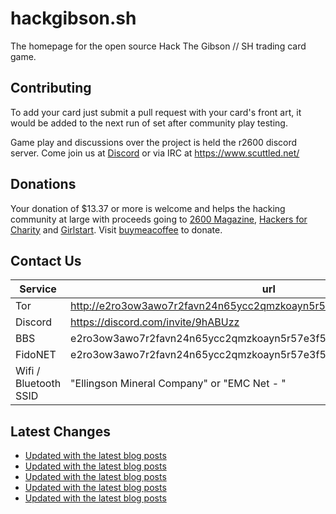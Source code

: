 # hackgibson.sh
The homepage for the open source Hack The Gibson // SH trading card game.


## Contributing

To add your card just submit a pull request with your card's front art, it would be added to the next run of set after community play testing.

Game play and discussions over the project is held the r2600 discord server. Come join us at [Discord](https://discord.com/invite/9hABUzz) or via IRC at https://www.scuttled.net/


## Donations

Your donation of $13.37 or more is welcome and helps the hacking community at large with proceeds going to [2600 Magazine](https://2600.com/), [Hackers for Charity](https://hackersforcharity.org) and [Girlstart](https://girlstart.org).  Visit [buymeacoffee](https://www.buymeacoffee.com/hackgibson.sh) to donate.


## Contact Us

Service | url
-|-
Tor | http://e2ro3ow3awo7r2favn24n65ycc2qmzkoayn5r57e3f56nvjwdcgg32ad.onion
Discord | https://discord.com/invite/9hABUzz
BBS | e2ro3ow3awo7r2favn24n65ycc2qmzkoayn5r57e3f56nvjwdcgg32ad.onion:23
FidoNET | e2ro3ow3awo7r2favn24n65ycc2qmzkoayn5r57e3f56nvjwdcgg32ad.onion:24554
Wifi / Bluetooth SSID | "Ellingson Mineral Company" or "EMC Net - <fidonet address>"

## Latest Changes
<!-- BLOG-POST-LIST:START -->
- [Updated with the latest blog posts](https://github.com/DFW2600/hackgibson.sh/commit/0d1b6597590704b5b49c7a4fe2a762a0ed9641ec)
- [Updated with the latest blog posts](https://github.com/DFW2600/hackgibson.sh/commit/452b750d1ed5ca8948f8bae75405b8fd26595bae)
- [Updated with the latest blog posts](https://github.com/DFW2600/hackgibson.sh/commit/0bd632083fcab1ec53ba1aa62371c78df3cf882e)
- [Updated with the latest blog posts](https://github.com/DFW2600/hackgibson.sh/commit/a4fdc82229d38e58c55663366293180c8fa58e3c)
- [Updated with the latest blog posts](https://github.com/DFW2600/hackgibson.sh/commit/1d8ab83ed6cb1798e7f47108711eda4b81683a0c)
<!-- BLOG-POST-LIST:END -->
